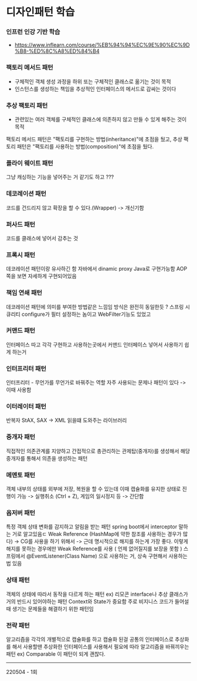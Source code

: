 # 디자인패턴 학습   
### 인프런 인강 기반 학습
- https://www.inflearn.com/course/%EB%94%94%EC%9E%90%EC%9D%B8-%ED%8C%A8%ED%84%B4

### 팩토리 메서드 패턴
- 구체적인 객체 생성 과정을 하위 또는 구체적인 클래스로 옮기는 것이 목적 
- 인스턴스를 생성하는 책임을 추상적인 인터페이스의 메서드로 감싸는 것이다

### 추상 팩토리 패턴 
- 관련있는 여러 객체를 구체적인 클래스에 의존하지 않고 만들 수 있게 해주는 것이 목적

팩토리 메서드 패턴은 "팩토리를 구현하는 방법(inheritance)"에 초점을 뒀고, 추상 팩토리 패턴은 "팩토리를 사용하는 방법(composition)"에 초점을 뒀다.

### 플라이 웨이트 패턴
그냥 캐싱하는 기능을 넣어주는 거 같기도 하고 ???

### 데코레이션 패턴
코드를 건드리지 않고 확장을 할 수 있다.(Wrapper)
-> 개신기함 

### 퍼사드 패턴
코드를 클래스에 넣어서 감추는 것

### 프록시 패턴
데코레이션 패턴이랑 유사하긴 함 
자바에서 dinamic proxy Java로 구현가능함
AOP쪽을 보면 자세하게 구현되어있음

### 책임 연쇄 패턴
데코레이션 패턴에 의미를 부여한 방법같은 느낌임
방식은 완전히 동일한듯 ?
스프링 시큐리티 configure가 필터 설정하는 놈이고
WebFilter기능도 있었고 

### 커맨드 패턴
인터페이스 따고 각각 구현하고 사용하는곳에서 커맨드 인터페이스 넣어서 사용하기 쉽게 하는거

### 인터프리터 패턴
인터프리터 - 무언가를 무언가로 바꿔주는 역할
자주 사용되는 문제나 패턴이 있다 -> 이때 사용함 

### 이터레이터 패턴
반복자
StAX, SAX -> XML 읽을떄 도와주는 라이브러리 

### 중개자 패턴
직접적인 의존관계를 지양하고 간접적으로 총관리하는 관제탑(중개자)를 생성해서 해당 중개자를 통해서 의존을 생성하는 패턴

### 메멘토 패턴
객체 내부의 상태를 외부에 저장, 복원을 할 수 있는데 이때 캡슐화를 유지한 상태로 진행이 가능
-> 실행취소 (Ctrl + Z), 게임의 일시정지 등
-> 간단함

### 옵저버 패턴
특정 객체 상태 변화를 감지하고 알림을 받는 패턴
spring boot에서 interceptor 말하는 거로 알고있음ㄷ
Weak Reference (HashMap에 약한 참조를 사용하는 경우가 많다) -> CG를 사용을 하기 위해서
-> 근데 명시적으로 해지를 하는게 가장 좋다. 이렇게 해지를 못하는 경우에만 Weak Reference를 사용 ( 언제 없어질지를 보장을 못함 )
스프링에서 @EventListener(Class Name) 으로 사용하는 거, 상속 구현해서 사용하는 법 있음

### 상태 패턴
객체의 상태에 따라서 동작을 다르게 하는 패턴
ex) 리모콘
interface나 추상 클래스가 거의 반드시 있어야하는 패턴
Context와 State가 중요함
주로 비지니스 코드가 들어설때 생기는 문제들을 해결하기 위한 패턴임

### 전략 패턴
알고리즘을 각각의 개별적으로 캡슐화를 하고 캡슐화 된걸 공통의 인터페이스로 추상화를 해서 사용할땐 추상화한 인터페이스를 사용해서 필요에 따라 알고리즘을 바꿔끼우는 패턴
ex) Comparable
이 패턴이 되게 괜찮다.

        
        
<hr/>
220504 - 1회 
